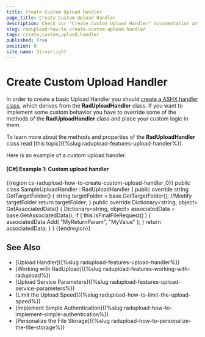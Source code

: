 ```yaml
---
title: Create Custom Upload Handler
page_title: Create Custom Upload Handler
description: Check our "Create Custom Upload Handler" documentation article for the RadUpload WPF control.
slug: radupload-how-to-create-custom-upload-handler
tags: create,custom,upload,handler
published: True
position: 8
site_name: Silverlight
---
```


# Create Custom Upload Handler

In order to create a basic Upload Handler you should [create a ASHX handler class](#Defining_an_Upload_Service), which derives from the __RadUploadHandler__ class. If you want to implement some custom behavior you have to override some of the methods of the __RadUploadHandler__ class and place your custom logic in them.

To learn more about the methods and properties of the __RadUploadHandler__ class read [this topic]({%slug radupload-features-upload-handler%}).

Here is an example of a custom upload handler.

#### __[C#] Example 1: Custom upload handler__  
{{region cs-radupload-how-to-create-custom-upload-handler_0}}
	public class SampleUploadHandler : RadUploadHandler
	{
	    public override string GetTargetFolder()
	    {
	        string targetFolder = base.GetTargetFolder();
	        //Modify targetFolder
	        return targetFolder;
	    }
	    public override Dictionary<string, object> GetAssociatedData()
	    {
	        Dictionary<string, object> associatedData = base.GetAssociatedData();
	        if ( this.IsFinalFileRequest() )
	        {
	            associatedData.Add( "MyReturnParam", "MyValue" );
	        }
	        return associatedData;
	    }
	}
{{endregion}}

## See Also  
 * [Upload Handler]({%slug radupload-features-upload-handler%})
 * [Working with RadUpload]({%slug radupload-features-working-with-radupload%})
 * [Upload Service Parameters]({%slug radupload-features-upload-service-parameters%})
 * [Limit the Upload Speed]({%slug radupload-how-to-limit-the-upload-speed%})
 * [Implement Simple Authentication]({%slug radupload-how-to-implement-simple-authentication%})
 * [Personalize the File Storage]({%slug radupload-how-to-personalize-the-file-storage%})